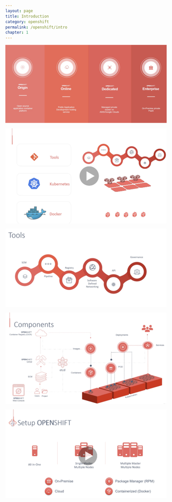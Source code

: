 ```yaml
---
layout: page
title: Introduction
category: openshift
permalink: /openshift/intro
chapter: 1
---
```


![](images/flavors.png)

![](images/stack.png)

![](images/toolchain.png)

![](images/openshift_components.png)

![](images/setup_options.png)